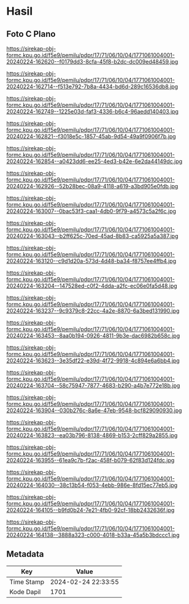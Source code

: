 # Hasil

## Foto C Plano

https://sirekap-obj-formc.kpu.go.id/f5e9/pemilu/pdpr/17/71/06/10/04/1771061004001-20240224-162620--f0179dd3-8cfa-45f8-b2dc-dc009ed48459.jpg

https://sirekap-obj-formc.kpu.go.id/f5e9/pemilu/pdpr/17/71/06/10/04/1771061004001-20240224-162714--f513e792-7b8a-4434-bd6d-289c16536db8.jpg

https://sirekap-obj-formc.kpu.go.id/f5e9/pemilu/pdpr/17/71/06/10/04/1771061004001-20240224-162749--1225e03d-faf3-4336-b6c4-96aedd140403.jpg

https://sirekap-obj-formc.kpu.go.id/f5e9/pemilu/pdpr/17/71/06/10/04/1771061004001-20240224-162821--f3018e5c-1857-45ab-9d54-49a9f0906f7b.jpg

https://sirekap-obj-formc.kpu.go.id/f5e9/pemilu/pdpr/17/71/06/10/04/1771061004001-20240224-162854--a0423dd6-ee25-4ed3-b42e-6e2da44149dc.jpg

https://sirekap-obj-formc.kpu.go.id/f5e9/pemilu/pdpr/17/71/06/10/04/1771061004001-20240224-162926--52b28bec-08a9-4118-a619-a3bd905e0fdb.jpg

https://sirekap-obj-formc.kpu.go.id/f5e9/pemilu/pdpr/17/71/06/10/04/1771061004001-20240224-163007--0bac53f3-caa1-4db0-9f79-a4573c5a2f6c.jpg

https://sirekap-obj-formc.kpu.go.id/f5e9/pemilu/pdpr/17/71/06/10/04/1771061004001-20240224-163043--b2ff625c-70ed-45ad-8b83-ca5925a5a387.jpg

https://sirekap-obj-formc.kpu.go.id/f5e9/pemilu/pdpr/17/71/06/10/04/1771061004001-20240224-163120--c9d1d20a-573d-4d48-ba34-f8757ee4ffb4.jpg

https://sirekap-obj-formc.kpu.go.id/f5e9/pemilu/pdpr/17/71/06/10/04/1771061004001-20240224-163204--147528ed-c0f2-4dda-a2fc-ec06e0fa5d48.jpg

https://sirekap-obj-formc.kpu.go.id/f5e9/pemilu/pdpr/17/71/06/10/04/1771061004001-20240224-163237--9c9379c8-22cc-4a2e-8870-6a3bed131990.jpg

https://sirekap-obj-formc.kpu.go.id/f5e9/pemilu/pdpr/17/71/06/10/04/1771061004001-20240224-163453--8aa0b194-0926-4811-9b3e-dac6982b658c.jpg

https://sirekap-obj-formc.kpu.go.id/f5e9/pemilu/pdpr/17/71/06/10/04/1771061004001-20240224-163623--3e35df22-e39d-4f72-9918-4c894e6a6bb4.jpg

https://sirekap-obj-formc.kpu.go.id/f5e9/pemilu/pdpr/17/71/06/10/04/1771061004001-20240224-163704--58c75947-7877-4683-b290-a4b7e772e18b.jpg

https://sirekap-obj-formc.kpu.go.id/f5e9/pemilu/pdpr/17/71/06/10/04/1771061004001-20240224-163904--030b276c-8a6e-47eb-9548-bcf829090930.jpg

https://sirekap-obj-formc.kpu.go.id/f5e9/pemilu/pdpr/17/71/06/10/04/1771061004001-20240224-163823--ea03b796-8138-4869-b153-2cff829a2855.jpg

https://sirekap-obj-formc.kpu.go.id/f5e9/pemilu/pdpr/17/71/06/10/04/1771061004001-20240224-163955--61ea9c7b-f2ac-458f-b079-62f83d124fdc.jpg

https://sirekap-obj-formc.kpu.go.id/f5e9/pemilu/pdpr/17/71/06/10/04/1771061004001-20240224-164030--38c13b54-f053-4ebb-986e-8fd15ec77eb5.jpg

https://sirekap-obj-formc.kpu.go.id/f5e9/pemilu/pdpr/17/71/06/10/04/1771061004001-20240224-164105--b9fd0b24-7e21-4fb0-92cf-18bb2432636f.jpg

https://sirekap-obj-formc.kpu.go.id/f5e9/pemilu/pdpr/17/71/06/10/04/1771061004001-20240224-164138--3888a323-c000-4018-b33a-45a5b3bdccc1.jpg


## Metadata

| Key        | Value               |
| ---------- | ------------------- |
| Time Stamp | 2024-02-24 22:33:55 |
| Kode Dapil | 1701                |



